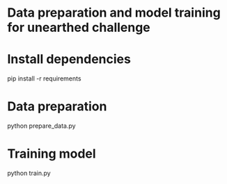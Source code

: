 # Data preparation and model training for unearthed challenge


# Install dependencies
pip install -r requirements

# Data preparation
python prepare_data.py

# Training model
python train.py
